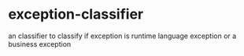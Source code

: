 # exception-classifier

an classifier to classify if exception is runtime language exception or a business exception